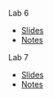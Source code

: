 Lab 6
- [Slides](https://ee250.github.io/Presentations/Lab%206/Lab%206%20REST#1)
- [Notes](https://github.com/EE250/EE250.github.io/blob/main/Presentations/Lab%206/Lab%206%20REST.md)

Lab 7
- [Slides](https://ee250.github.io/Presentations/Lab%207/Lab%207%20ADC%20DAC#1)
- [Notes](https://github.com/EE250/EE250.github.io/blob/main/Presentations/Lab%207/Lab%207%20ADC%20DAC.md)